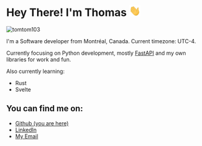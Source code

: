 # Hey There! I'm Thomas <img src="https://raw.githubusercontent.com/tomtom103/tomtom103/main/wave.gif" width="30px">

<p align="left"> <img src="https://komarev.com/ghpvc/?username=tomtom103&color=green" alt="tomtom103" /> </p>

I'm a Software developer from Montréal, Canada. Current timezone: UTC-4.

Currently focusing on Python development, mostly [FastAPI](https://github.com/tiangolo/fastapi) and my own libraries for work and fun.

Also currently learning:
* Rust
* Svelte

## You can find me on:

* [Github (you are here)](https://github.com/tomtom103)
* [LinkedIn](https://www.linkedin.com/in/thomascaron/)
* [My Email](mailto:thomas.caron00@gmail.com)
